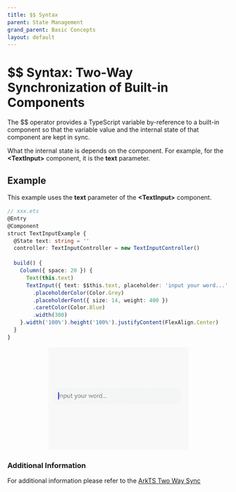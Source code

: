 ```yaml
---
title: $$ Syntax
parent: State Management
grand_parent: Basic Concepts
layout: default
---
```


# $$ Syntax: Two-Way Synchronization of Built-in Components


The $$ operator provides a TypeScript variable by-reference to a built-in component so that the variable value and the internal state of that component are kept in sync.


What the internal state is depends on the component. For example, for the **\<TextInput>** component, it is the **text** parameter.

## Example

This example uses the **text** parameter of the **\<TextInput>** component.


```ts
// xxx.ets
@Entry
@Component
struct TextInputExample {
  @State text: string = ''
  controller: TextInputController = new TextInputController()

  build() {
    Column({ space: 20 }) {
      Text(this.text)
      TextInput({ text: $$this.text, placeholder: 'input your word...', controller: this.controller })
        .placeholderColor(Color.Grey)
        .placeholderFont({ size: 14, weight: 400 })
        .caretColor(Color.Blue)
        .width(300)
    }.width('100%').height('100%').justifyContent(FlexAlign.Center)
  }
}
```
<div style="text-align:center">
    <img src='../images/image-basic/v10.gif'>
</div>

### Additional Information
For additional information please refer to the [ArkTS Two Way Sync](https://github.com/eclipse-oniro-mirrors/docs/blob/OpenHarmony-4.1-Release/en/application-dev/quick-start/arkts-two-way-sync.md)